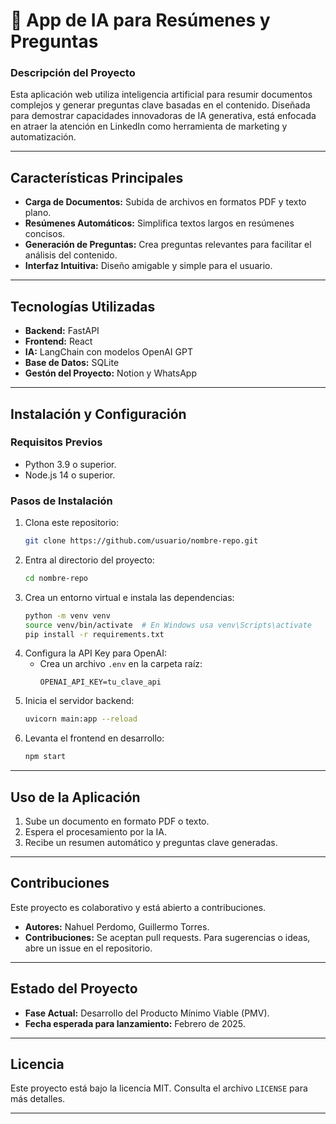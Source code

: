 # 📄 App de IA para Resúmenes y Preguntas

### **Descripción del Proyecto**
Esta aplicación web utiliza inteligencia artificial para resumir documentos complejos y generar preguntas clave basadas en el contenido. Diseñada para demostrar capacidades innovadoras de IA generativa, está enfocada en atraer la atención en LinkedIn como herramienta de marketing y automatización.

---

## **Características Principales**
- **Carga de Documentos:** Subida de archivos en formatos PDF y texto plano.
- **Resúmenes Automáticos:** Simplifica textos largos en resúmenes concisos.
- **Generación de Preguntas:** Crea preguntas relevantes para facilitar el análisis del contenido.
- **Interfaz Intuitiva:** Diseño amigable y simple para el usuario.

---

## **Tecnologías Utilizadas**
- **Backend:** FastAPI
- **Frontend:** React
- **IA:** LangChain con modelos OpenAI GPT
- **Base de Datos:** SQLite
- **Gestón del Proyecto:** Notion y WhatsApp

---

## **Instalación y Configuración**

### **Requisitos Previos**
- Python 3.9 o superior.
- Node.js 14 o superior.

### **Pasos de Instalación**
1. Clona este repositorio:
   ```bash
   git clone https://github.com/usuario/nombre-repo.git
   ```
2. Entra al directorio del proyecto:
   ```bash
   cd nombre-repo
   ```
3. Crea un entorno virtual e instala las dependencias:
   ```bash
   python -m venv venv
   source venv/bin/activate  # En Windows usa venv\Scripts\activate
   pip install -r requirements.txt
   ```
4. Configura la API Key para OpenAI:
   - Crea un archivo `.env` en la carpeta raíz:
     ```env
     OPENAI_API_KEY=tu_clave_api
     ```
5. Inicia el servidor backend:
   ```bash
   uvicorn main:app --reload
   ```
6. Levanta el frontend en desarrollo:
   ```bash
   npm start
   ```

---

## **Uso de la Aplicación**
1. Sube un documento en formato PDF o texto.
2. Espera el procesamiento por la IA.
3. Recibe un resumen automático y preguntas clave generadas.

---

## **Contribuciones**
Este proyecto es colaborativo y está abierto a contribuciones.
- **Autores:** Nahuel Perdomo, Guillermo Torres.
- **Contribuciones:** Se aceptan pull requests. Para sugerencias o ideas, abre un issue en el repositorio.

---

## **Estado del Proyecto**
- **Fase Actual:** Desarrollo del Producto Mínimo Viable (PMV).
- **Fecha esperada para lanzamiento:** Febrero de 2025.

---

## **Licencia**
Este proyecto está bajo la licencia MIT. Consulta el archivo `LICENSE` para más detalles.

---

